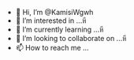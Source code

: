 - 👋 Hi, I’m @KamisiWgwh
- 👀 I’m interested in ...หี
- 🌱 I’m currently learning ...หี
- 💞️ I’m looking to collaborate on ...หี
- 📫 How to reach me ...

<!---
KamisiWgwh/KamisiWgwh is a ✨ special ✨ repository because its `README.md` (this file) appears on your GitHub profile.
You can click the Preview link to take a look at your changes.
--->
